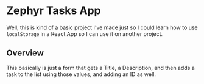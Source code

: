# Zephyr Tasks App

Well, this is kind of a basic project I've made just so I could learn how to use `localStorage` in a React App so I can use it on another project.

## Overview

This basically is just a form that gets a Title, a Description, and then adds a task to the list using those values, and adding an ID as well.
